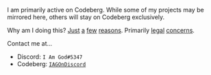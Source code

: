 I am primarily active on Codeberg. While some of my projects may be mirrored here, others will stay on Codeberg exclusively.

Why am I doing this? [Just](https://devclass.com/2022/10/17/github-copilot-under-fire-as-dev-claims-it-emits-large-chunks-of-my-copyrighted-code/) [a](https://www.wired.com/story/github-commercial-ai-tool-built-open-source-code/) [few](https://medium.com/codex/github-copilot-what-developers-have-against-the-programming-assistant-ab082a1b5c84) [reasons](https://www.technollama.co.uk/is-githubs-copilot-potentially-infringing-copyright). Primarily [legal](https://techcrunch.com/2023/01/27/the-current-legal-cases-against-generative-ai-are-just-the-beginning/) [concerns](https://medium.com/geekculture/githubs-ai-copilot-might-get-you-sued-if-you-use-it-c1cade1ea229).

Contact me at...
- Discord: `I Am God#5347`
- Codeberg: [`IAGOnDiscord`](https://codeberg.org/IAGOnDiscord)

<!---
IAGOnDiscord/IAGOnDiscord is a ✨ special ✨ repository because its `README.md` (this file) appears on your GitHub profile.
You can click the Preview link to take a look at your changes.
--->
